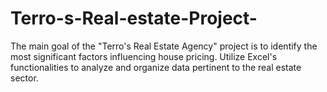 # Terro-s-Real-estate-Project-
 The main goal of the "Terro's Real Estate Agency" project is to identify the most significant factors influencing house pricing. Utilize Excel's functionalities to analyze and organize data pertinent to the real estate sector.
